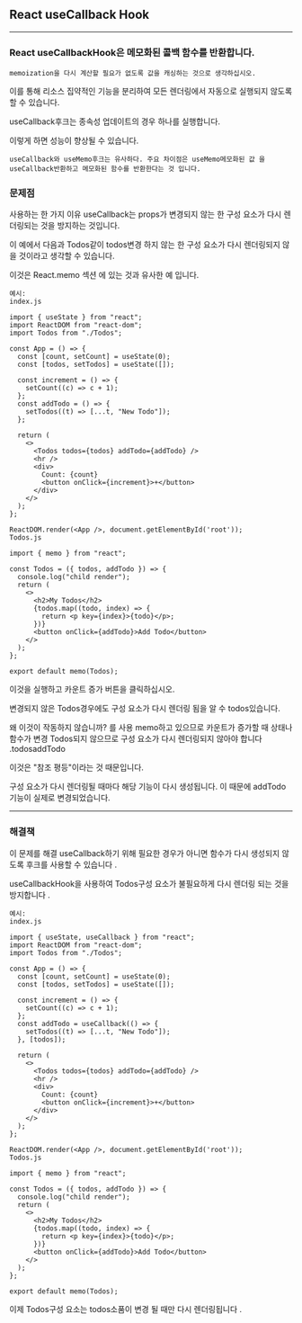 ## React useCallback Hook

---

### React useCallbackHook은 메모화된 콜백 함수를 반환합니다.

    memoization을 다시 계산할 필요가 없도록 값을 캐싱하는 것으로 생각하십시오.

이를 통해 리소스 집약적인 기능을 분리하여 모든 렌더링에서 자동으로 실행되지 않도록 할 수 있습니다.

useCallback후크는 종속성 업데이트의 경우 하나를 실행합니다.

이렇게 하면 성능이 향상될 수 있습니다.

    useCallback와 useMemo후크는 유사하다. 주요 차이점은 useMemo메모화된 값 을 useCallback반환하고 메모화된 함수를 반환한다는 것 입니다.

### 문제점

사용하는 한 가지 이유 useCallback는 props가 변경되지 않는 한 구성 요소가 다시 렌더링되는 것을 방지하는 것입니다.

이 예에서 다음과 Todos같이 todos변경 하지 않는 한 구성 요소가 다시 렌더링되지 않을 것이라고 생각할 수 있습니다.

이것은 React.memo 섹션 에 있는 것과 유사한 예 입니다.

    예시:
    index.js

    import { useState } from "react";
    import ReactDOM from "react-dom";
    import Todos from "./Todos";

    const App = () => {
      const [count, setCount] = useState(0);
      const [todos, setTodos] = useState([]);

      const increment = () => {
        setCount((c) => c + 1);
      };
      const addTodo = () => {
        setTodos((t) => [...t, "New Todo"]);
      };

      return (
        <>
          <Todos todos={todos} addTodo={addTodo} />
          <hr />
          <div>
            Count: {count}
            <button onClick={increment}>+</button>
          </div>
        </>
      );
    };

    ReactDOM.render(<App />, document.getElementById('root'));
    Todos.js

    import { memo } from "react";

    const Todos = ({ todos, addTodo }) => {
      console.log("child render");
      return (
        <>
          <h2>My Todos</h2>
          {todos.map((todo, index) => {
            return <p key={index}>{todo}</p>;
          })}
          <button onClick={addTodo}>Add Todo</button>
        </>
      );
    };

    export default memo(Todos);

이것을 실행하고 카운트 증가 버튼을 클릭하십시오.

변경되지 않은 Todos경우에도 구성 요소가 다시 렌더링 됨을 알 수 todos있습니다.

왜 이것이 작동하지 않습니까? 를 사용 memo하고 있으므로 카운트가 증가할 때 상태나 함수가 변경 Todos되지 않으므로 구성 요소가 다시 렌더링되지 않아야 합니다 .todosaddTodo

이것은 "참조 평등"이라는 것 때문입니다.

구성 요소가 다시 렌더링될 때마다 해당 기능이 다시 생성됩니다. 이 때문에 addTodo기능이 실제로 변경되었습니다.

---

### 해결책

이 문제를 해결 useCallback하기 위해 필요한 경우가 아니면 함수가 다시 생성되지 않도록 후크를 사용할 수 있습니다 .

useCallbackHook을 사용하여 Todos구성 요소가 불필요하게 다시 렌더링 되는 것을 방지합니다 .

    예시:
    index.js

    import { useState, useCallback } from "react";
    import ReactDOM from "react-dom";
    import Todos from "./Todos";

    const App = () => {
      const [count, setCount] = useState(0);
      const [todos, setTodos] = useState([]);

      const increment = () => {
        setCount((c) => c + 1);
      };
      const addTodo = useCallback(() => {
        setTodos((t) => [...t, "New Todo"]);
      }, [todos]);

      return (
        <>
          <Todos todos={todos} addTodo={addTodo} />
          <hr />
          <div>
            Count: {count}
            <button onClick={increment}>+</button>
          </div>
        </>
      );
    };

    ReactDOM.render(<App />, document.getElementById('root'));
    Todos.js

    import { memo } from "react";

    const Todos = ({ todos, addTodo }) => {
      console.log("child render");
      return (
        <>
          <h2>My Todos</h2>
          {todos.map((todo, index) => {
            return <p key={index}>{todo}</p>;
          })}
          <button onClick={addTodo}>Add Todo</button>
        </>
      );
    };

    export default memo(Todos);

이제 Todos구성 요소는 todos소품이 변경 될 때만 다시 렌더링됩니다 .
